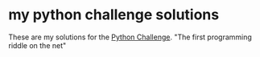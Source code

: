 # my python challenge solutions

These are my solutions for the [Python Challenge](http://www.pythonchallenge.com/). "The first programming riddle on the net"
